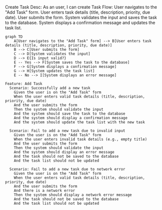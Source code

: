 Create Task
Desc: As an user, I can create Task
Flow:
    User navigates to the "Add Task" form.
    User enters task details (title, description, priority, due date).
    User submits the form.
    System validates the input and saves the task to the database.
    System displays a confirmation message and updates the task list.

```mermaid
graph TD
    A[User navigates to the "Add Task" form] --> B[User enters task details (title, description, priority, due date)]
    B --> C[User submits the form]
    C --> D[System validates the input]
    D --> E{Is input valid?}
    E -- Yes --> F[System saves the task to the database]
    F --> G[System displays a confirmation message]
    G --> H[System updates the task list]
    E -- No --> I[System displays an error message]

Feature: Add Task
  Scenario: Successfully add a new task
    Given the user is on the "Add Task" form
    When the user enters valid task details (title, description, priority, due date)
    And the user submits the form
    Then the system should validate the input
    And the system should save the task to the database
    And the system should display a confirmation message
    And the system should update the task list with the new task

  Scenario: Fail to add a new task due to invalid input
    Given the user is on the "Add Task" form
    When the user enters invalid task details (e.g., empty title)
    And the user submits the form
    Then the system should validate the input
    And the system should display an error message
    And the task should not be saved to the database
    And the task list should not be updated

  Scenario: Fail to add a new task due to network error
    Given the user is on the "Add Task" form
    When the user enters valid task details (title, description, priority, due date)
    And the user submits the form
    And there is a network error
    Then the system should display a network error message
    And the task should not be saved to the database
    And the task list should not be updated    